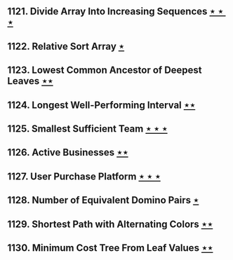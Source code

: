 ## 1121. Divide Array Into Increasing Sequences [$\star\star\star$](https://leetcode.com/problems/divide-array-into-increasing-sequences)

## 1122. Relative Sort Array [$\star$](https://leetcode.com/problems/relative-sort-array)

## 1123. Lowest Common Ancestor of Deepest Leaves [$\star\star$](https://leetcode.com/problems/lowest-common-ancestor-of-deepest-leaves)

## 1124. Longest Well-Performing Interval [$\star\star$](https://leetcode.com/problems/longest-well-performing-interval)

## 1125. Smallest Sufficient Team [$\star\star\star$](https://leetcode.com/problems/smallest-sufficient-team)

## 1126. Active Businesses [$\star\star$](https://leetcode.com/problems/active-businesses)

## 1127. User Purchase Platform [$\star\star\star$](https://leetcode.com/problems/user-purchase-platform)

## 1128. Number of Equivalent Domino Pairs [$\star$](https://leetcode.com/problems/number-of-equivalent-domino-pairs)

## 1129. Shortest Path with Alternating Colors [$\star\star$](https://leetcode.com/problems/shortest-path-with-alternating-colors)

## 1130. Minimum Cost Tree From Leaf Values [$\star\star$](https://leetcode.com/problems/minimum-cost-tree-from-leaf-values)
